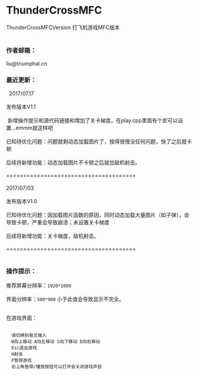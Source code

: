 # ThunderCrossMFC
ThunderCrossMFCVersion
打飞机游戏MFC版本<br></br>
<h3>作者邮箱：</h3>
<p>  liu@triumphal.cn</p>
<h3>最近更新：</h3> <p>  
2017/07.17<br></br>
  发布版本V1.1<br></br>
  新增操作提示和源代码链接和增加了关卡梯度，在play.cpp里面有个宏可以设置...emmm就这样吧<br></br>
  已知待优化问题：问题就剩动态加载图片了，按得很慢没任何问题，快了之后就卡顿<br></br>
  后续将新增功能：动态加载图片不卡顿之后就加敌机射击。<br></br>
======================================<br></br>
  2017/07/03<br></br>
  发布版本V1.0<br></br> 
  已知待优化问题：因加载图片函数的原因，同时动态加载大量图片（如子弹），会导致卡顿，严重会导致崩溃；未设置关卡梯度<br></br>
  后续将新增功能：关卡梯度，敌机射击。<br></br>
======================================<br></br></p>
<h3>操作提示：</h3><p>
推荐屏幕分辨率：<code>1920*1080</code><br></br>
界面分辨率：<code>500*900</code> 小于此值会导致显示不完全。<br></br></p>
在游戏界面：
<pre><code>
  请切换到英文输入
  W向上移动 A向左移动 S向下移动 D向右移动
  Esc退出游戏
  H射击
  P暂停游戏
  右上角暂停/播放按钮可以打开会关闭游戏声音
</code></pre>
